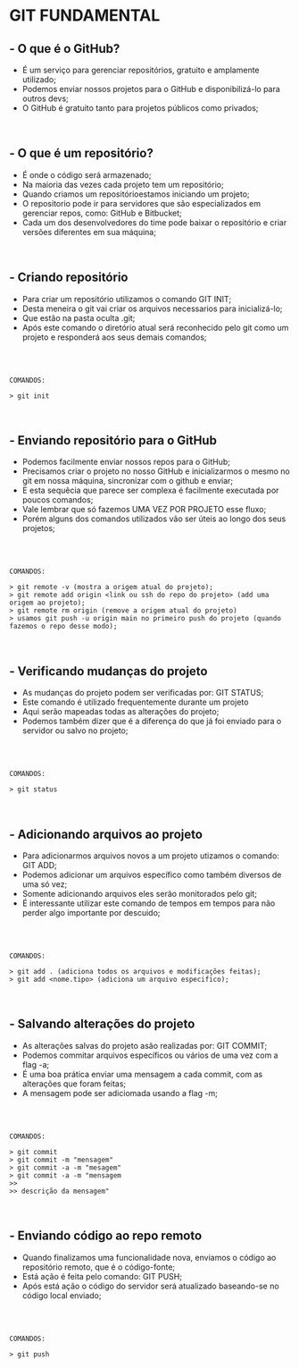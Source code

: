  #  GIT FUNDAMENTAL 
 
## -  O que é o GitHub?


* É um serviço para gerenciar repositórios, gratuito e amplamente utilizado;
* Podemos enviar nossos projetos para o GitHub e disponibilizá-lo para outros devs;
* O GitHub é gratuito tanto para projetos públicos como privados;

<br>

## - O que é um repositório?

* É onde o código será armazenado;
* Na maioria das vezes cada projeto tem um repositório;
* Quando criamos um repositórioestamos iniciando um projeto; 
* O repositorio pode ir para servidores que são especializados em gerenciar repos, como: GitHub e Bitbucket;
* Cada um dos desenvolvedores do time pode baixar o repositório e criar versões diferentes em sua máquina;

<br>

## - Criando repositório
* Para criar um repositório utilizamos o comando GIT INIT;
* Desta meneira o git vai criar os arquivos necessarios para inicializá-lo;
* Que estão na pasta oculta .git;
* Após este comando o diretório atual será reconhecido pelo git como um projeto e responderá aos seus demais comandos;
<br>
<br>

````
COMANDOS: 

> git init
````
<br>

## - Enviando repositório para o GitHub

* Podemos facilmente enviar nossos repos para o GitHub;
* Precisamos criar o projeto no nosso GitHub e inicializarmos o mesmo no git em nossa máquina, sincronizar com o github e enviar;
* E esta sequêcia que parece ser complexa é facilmente executada por poucos comandos;
* Vale lembrar que só fazemos UMA VEZ POR PROJETO esse fluxo;
* Porém alguns dos comandos utilizados vão ser úteis ao longo dos seus projetos;
<br>
<br>

````
COMANDOS:

> git remote -v (mostra a origem atual do projeto); 
> git remote add origin <link ou ssh do repo do projeto> (add uma origem ao projeto);
> git remote rm origin (remove a origem atual do projeto)
> usamos git push -u origin main no primeiro push do projeto (quando fazemos o repo desse modo);
````
<br>


## - Verificando mudanças do projeto 

* As mudanças do projeto podem ser verificadas por: GIT STATUS;
* Este comando é utilizado frequentemente durante um projeto
* Aqui serão mapeadas todas as alterações do projeto;
* Podemos também dizer que é a diferença do que já foi enviado para o servidor ou salvo no projeto;
<br>
<br>

````
COMANDOS:

> git status
````

<br>

## - Adicionando arquivos ao projeto

* Para adicionarmos arquivos novos a um projeto utizamos o comando: GIT ADD;
* Podemos adicionar um arquivos específico como também diversos de uma só vez;
* Somente adicionando arquivos eles serão monitorados pelo git;
* É interessante utilizar este comando de tempos em tempos para não perder algo importante por descuido;
<br>
<br>

````
COMANDOS:

> git add . (adiciona todos os arquivos e modificações feitas);
> git add <nome.tipo> (adiciona um arquivo especifico);
````
<br>

## - Salvando alterações do projeto

* As alterações salvas do projeto asão realizadas por: GIT COMMIT;
* Podemos commitar arquivos específicos ou vários de uma vez com a flag -a;
* É uma boa prática enviar uma mensagem a cada commit, com as alterações que foram feitas;
* A mensagem pode ser adiciomada usando a flag -m;
<br>
<br>

````
COMANDOS: 

> git commit 
> git commit -m "mensagem"
> git commit -a -m "mesagem"
> git commit -a -m "mensagem
>>
>> descrição da mensagem" 
````
<br>

## - Enviando código ao repo remoto

* Quando finalizamos uma funcionalidade nova, enviamos o código ao repositório remoto, que é o código-fonte;
* Está ação é feita pelo comando: GIT PUSH;
* Após está ação o código do servidor será atualizado baseando-se no código local enviado;
<br>
<br>

````
COMANDOS:

> git push
````